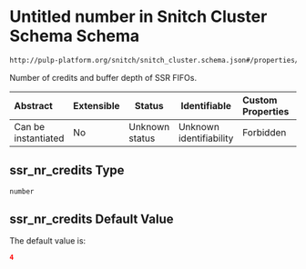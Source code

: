 # Untitled number in Snitch Cluster Schema Schema

```txt
http://pulp-platform.org/snitch/snitch_cluster.schema.json#/properties/hives/items/cores/items/properties/ssr_nr_credits
```

Number of credits and buffer depth of SSR FIFOs.


| Abstract            | Extensible | Status         | Identifiable            | Custom Properties | Additional Properties | Access Restrictions | Defined In                                                                        |
| :------------------ | ---------- | -------------- | ----------------------- | :---------------- | --------------------- | ------------------- | --------------------------------------------------------------------------------- |
| Can be instantiated | No         | Unknown status | Unknown identifiability | Forbidden         | Allowed               | none                | [snitch_cluster.schema.json\*](snitch_cluster.schema.json "open original schema") |

## ssr_nr_credits Type

`number`

## ssr_nr_credits Default Value

The default value is:

```json
4
```
